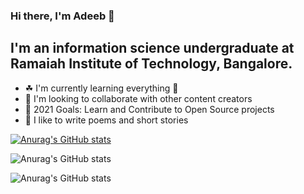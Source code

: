 ### Hi there, I'm Adeeb 👋 

## I'm an information science undergraduate at Ramaiah Institute of Technology, Bangalore.
- ☘ I'm currently learning everything 🎃
- 🕺 I'm looking to collaborate with other content creators
- 🥅 2021 Goals: Learn and Contribute to Open Source projects
- 📗 I like to write poems and short stories

[![Anurag's GitHub stats](https://github-readme-stats.vercel.app/api?username=adeebkm)](https://github.com/anuraghazra/github-readme-stats)

![Anurag's GitHub stats](https://github-readme-stats.vercel.app/api?username=adeebkm&show_icons=true)

![Anurag's GitHub stats](https://github-readme-stats.vercel.app/api?username=adeebkm&show_icons=true&theme=tokyonight)
